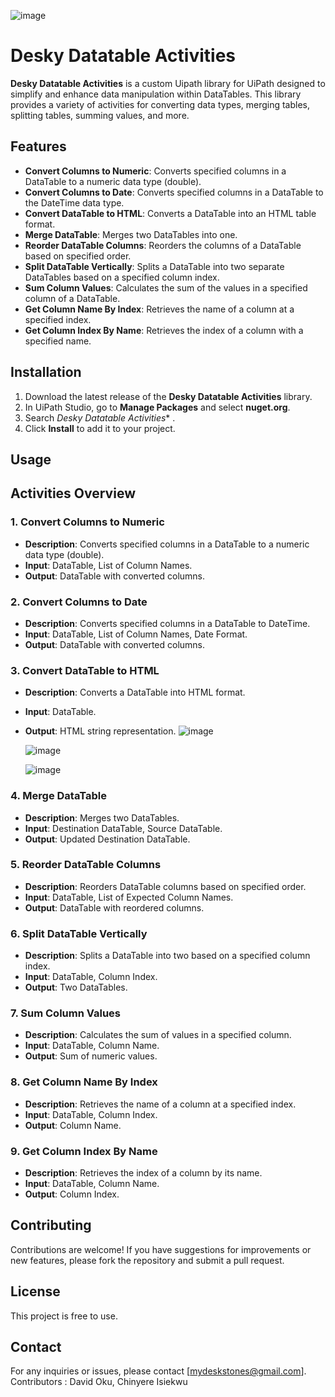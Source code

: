 

![image](https://github.com/user-attachments/assets/801dbd8c-294f-411e-a433-2ef6579f4a42)

# Desky Datatable Activities

**Desky Datatable Activities** is a custom Uipath library for UiPath designed to simplify and enhance data manipulation within DataTables. This library provides a variety of activities for converting data types, merging tables, splitting tables, summing values, and more.

## Features

- **Convert Columns to Numeric**: Converts specified columns in a DataTable to a numeric data type (double).
- **Convert Columns to Date**: Converts specified columns in a DataTable to the DateTime data type.
- **Convert DataTable to HTML**: Converts a DataTable into an HTML table format.
- **Merge DataTable**: Merges two DataTables into one.
- **Reorder DataTable Columns**: Reorders the columns of a DataTable based on specified order.
- **Split DataTable Vertically**: Splits a DataTable into two separate DataTables based on a specified column index.
- **Sum Column Values**: Calculates the sum of the values in a specified column of a DataTable.
- **Get Column Name By Index**: Retrieves the name of a column at a specified index.
- **Get Column Index By Name**: Retrieves the index of a column with a specified name.

## Installation

1. Download the latest release of the **Desky Datatable Activities** library.
2. In UiPath Studio, go to **Manage Packages** and select **nuget.org**.
3. Search *Desky Datatable Activities** .
4. Click **Install** to add it to your project.

## Usage

## Activities Overview

### 1. Convert Columns to Numeric
- **Description**: Converts specified columns in a DataTable to a numeric data type (double).
- **Input**: DataTable, List of Column Names.
- **Output**: DataTable with converted columns.

### 2. Convert Columns to Date
- **Description**: Converts specified columns in a DataTable to DateTime.
- **Input**: DataTable, List of Column Names, Date Format.
- **Output**: DataTable with converted columns.

### 3. Convert DataTable to HTML
- **Description**: Converts a DataTable into HTML format.
- **Input**: DataTable.
- **Output**: HTML string representation.
  ![image](https://github.com/user-attachments/assets/787f32e6-5a84-41eb-bfd4-aede8666e93a)

  ![image](https://github.com/user-attachments/assets/2882a6c8-196a-430c-8f96-8fe670e95b31)

  ![image](https://github.com/user-attachments/assets/456f013b-3089-4639-9b58-e0ffa6bec9cd)



### 4. Merge DataTable
- **Description**: Merges two DataTables.
- **Input**: Destination DataTable, Source DataTable.
- **Output**: Updated Destination DataTable.

### 5. Reorder DataTable Columns
- **Description**: Reorders DataTable columns based on specified order.
- **Input**: DataTable, List of Expected Column Names.
- **Output**: DataTable with reordered columns.

### 6. Split DataTable Vertically
- **Description**: Splits a DataTable into two based on a specified column index.
- **Input**: DataTable, Column Index.
- **Output**: Two DataTables.

### 7. Sum Column Values
- **Description**: Calculates the sum of values in a specified column.
- **Input**: DataTable, Column Name.
- **Output**: Sum of numeric values.

### 8. Get Column Name By Index
- **Description**: Retrieves the name of a column at a specified index.
- **Input**: DataTable, Column Index.
- **Output**: Column Name.

### 9. Get Column Index By Name
- **Description**: Retrieves the index of a column by its name.
- **Input**: DataTable, Column Name.
- **Output**: Column Index.

## Contributing

Contributions are welcome! If you have suggestions for improvements or new features, please fork the repository and submit a pull request.

## License

This project is free to use.


## Contact

For any inquiries or issues, please contact [mydeskstones@gmail.com].
Contributors : David Oku, Chinyere Isiekwu
```

